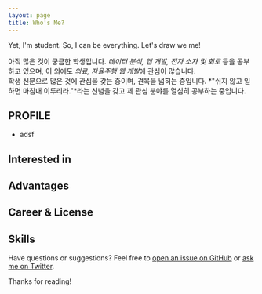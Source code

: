 ```yaml
---
layout: page
title: Who's Me?
---
```


<p class="message">
  Yet, I'm student. So, I can be everything. Let's draw we me!
</p>

아직 많은 것이 궁금한 학생입니다. *데이터 분석, 앱 개발, 전자 소자 및 회로* 등을 공부하고 있으며, 이 외에도 *의료, 자율주행 웹 개발*에 관심이 많습니다.
<br>
학생 신분으로 많은 것에 관심을 갖는 중이며, 견목을 넓히는 중입니다. *"쉬지 않고 일하면 마침내 이루리라."*라는 신념을 갖고 제 관심 분야를 열심히 공부하는 중입니다. 

## PROFILE
* adsf

## Interested in
## Advantages
## Career & License
## Skills


Have questions or suggestions? Feel free to [open an issue on GitHub](https://github.com/poole/issues/new) or [ask me on Twitter](https://twitter.com/mdo).

Thanks for reading!
